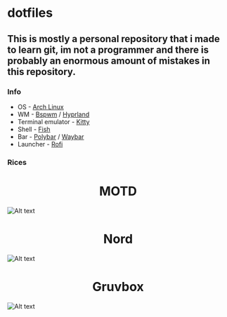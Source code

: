 <h1> dotfiles </h1>
<h2> This is mostly a personal repository that i made to learn git, im not a programmer and there is probably an enormous amount of mistakes in this repository. </h2>

<h3> Info </h3>

+ OS - [Arch Linux](https://archlinux.org/) 
+ WM - [Bspwm](https://github.com/baskerville/bspwm) / [Hyprland](https://hyprland.org/)
+ Terminal emulator - [Kitty](https://github.com/kovidgoyal/kitty)
+ Shell - [Fish](https://github.com/fish-shell/fish-shell)
+ Bar - [Polybar](https://github.com/polybar/polybar) / [Waybar](https://github.com/Alexays/Waybar)
+ Launcher - [Rofi](https://github.com/davatorium/rofi) 

<h3> Rices </h3>

<h1 align="center">MOTD</h1>

![Alt text](bspwm/MOTD/screenshots/gif.gif)

<h1 align="center">Nord</h1>

![Alt text](bspwm/Nord/screenshots/gif.gif)

<h1 align="center">Gruvbox</h1>

![Alt text](hyprland/Gruvbox/screenshots/gif.gif)
